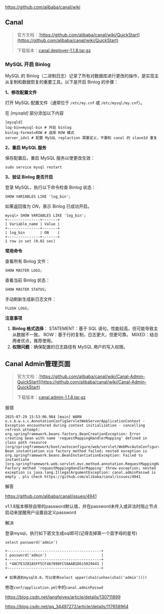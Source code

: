 



https://github.com/alibaba/canal/wiki



## Canal

> 官方文档：[https://github.com/alibaba/canal/wiki/QuickStart](https://github.com/alibaba/canal/wiki/QuickStart)
>
> 下载版本：[canal.deployer-1.1.8.tar.gz](https://github.com/alibaba/canal/releases/download/canal-1.1.8/canal.deployer-1.1.8.tar.gz)



### MySQL 开启 Binlog

MySQL 的 Binlog（二进制日志）记录了所有对数据库进行更改的操作，是实现主从复制和数据恢复的重要工具。以下是开启 Binlog 的步骤：

**1、修改配置文件**

打开 MySQL 配置文件（通常位于 `/etc/my.cnf` 或 `/etc/mysql/my.cnf`）。

在 *[mysqld]* 部分添加以下内容

~~~
[mysqld]
log-bin=mysql-bin # 开启 binlog
binlog-format=ROW # 选择 ROW 模式
server_id=1 # 配置 MySQL replaction 需要定义，不要和 canal 的 slaveId 重复
~~~

**2、重启 MySQL 服务**

保存配置后，重启 MySQL 服务以使更改生效：

~~~
sudo service mysql restart
~~~

**3、验证 Binlog 是否开启**

登录 MySQL，执行以下命令检查 Binlog 状态：

~~~
SHOW VARIABLES LIKE 'log_bin';
~~~

如果返回值为 *ON*，表示 Binlog 已成功开启。

~~~
mysql> SHOW VARIABLES LIKE 'log_bin';
+---------------+-------+
| Variable_name | Value |
+---------------+-------+
| log_bin       | ON    |
+---------------+-------+
1 row in set (0.02 sec)
~~~

**常用命令**

查看所有 Binlog 文件：

~~~
SHOW MASTER LOGS;
~~~

查看当前 Binlog 状态：

~~~
SHOW MASTER STATUS;
~~~

手动刷新生成新日志文件：

~~~
FLUSH LOGS;
~~~

**注意事项**

1. **Binlog 格式选择**： STATEMENT：基于 SQL 语句，性能较高，但可能导致主从数据不一致。 ROW：基于行的复制，日志更大，但更可靠。 MIXED：结合两者优点，推荐使用。
2. **权限问题**：确保配置的日志路径有 MySQL 用户的写入权限。





## Canal Admin管理页面

> 官方文档：[https://github.com/alibaba/canal/wiki/Canal-Admin-QuickStart](https://github.com/alibaba/canal/wiki/Canal-Admin-QuickStart)
>
> 下载版本：[canal.admin-1.1.8.tar.gz](https://github.com/alibaba/canal/releases/download/canal-1.1.8/canal.admin-1.1.8.tar.gz)



报错

~~~
2025-07-29 15:53:06.904 [main] WARN  o.s.b.w.s.c.AnnotationConfigServletWebServerApplicationContext - Exception encountered during context initialization - cancelling refresh attempt: org.springframework.beans.factory.BeanCreationException: Error creating bean with name 'requestMappingHandlerMapping' defined in class path resource [org/springframework/boot/autoconfigure/web/servlet/WebMvcAutoConfiguration$EnableWebMvcConfiguration.class]: Bean instantiation via factory method failed; nested exception is org.springframework.beans.BeanInstantiationException: Failed to instantiate [org.springframework.web.servlet.mvc.method.annotation.RequestMappingHandlerMapping]: Factory method 'requestMappingHandlerMapping' threw exception; nested exception is java.lang.IllegalArgumentException: canal.adminPasswd is empty , pls check https://github.com/alibaba/canal/issues/4941
~~~

解答

https://github.com/alibaba/canal/issues/4941

v1.1.8版本移除自带的password默认值，并在password未传入或非法时阻止节点启动来提醒用户设置自定义password

解决

登录mysql，执行如下密文生成sql即可(记得去掉第一个首字母的星号)

~~~
select password('admin')

+-------------------------------------------+
| password('admin')                         |
+-------------------------------------------+
| *4ACFE3202A5FF5CF467898FC58AAB1D615029441 |
+-------------------------------------------+

# 如果遇到mysql8.0，可以使用select upper(sha1(unhex(sha1('admin'))))
~~~

修改`conf/application.yml`中的`canal.adminPasswd`





https://blog.csdn.net/langfeiyes/article/details/130711899

https://blog.csdn.net/qq_34497272/article/details/117658964

